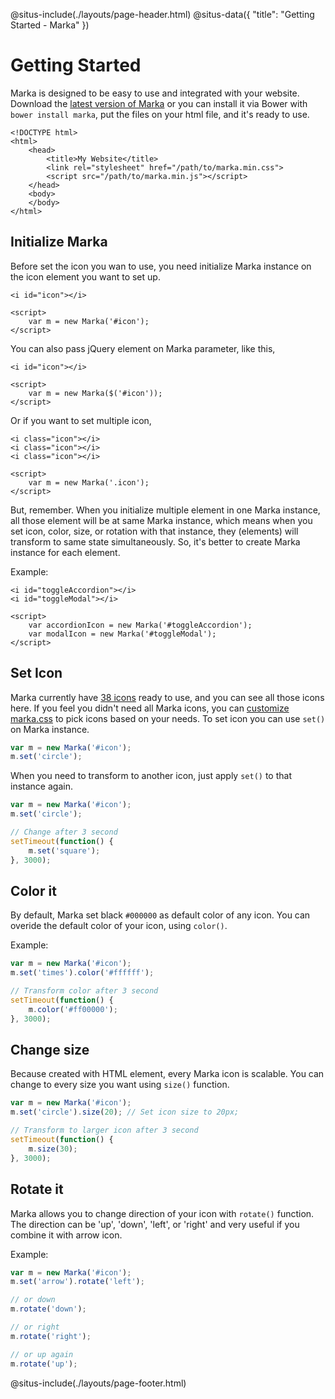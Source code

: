 
@situs-include(./layouts/page-header.html)
@situs-data({
    "title": "Getting Started - Marka"
})

Getting Started
===============

Marka is designed to be easy to use and integrated with
your website. Download the <a href="https://github.com/fians/marka/releases" target="_blank">latest version of Marka</a> 
or you can install it via Bower with `bower install marka`, 
put the files on your html file, and it's
ready to use.

~~~markup
<!DOCTYPE html>
<html>
    <head>
        <title>My Website</title>
        <link rel="stylesheet" href="/path/to/marka.min.css">
        <script src="/path/to/marka.min.js"></script>
    </head>
    <body>
    </body>
</html>
~~~

Initialize Marka
----------------

Before set the icon you wan to use, you need initialize
Marka instance on the icon element you want to set up.

~~~markup
<i id="icon"></i>

<script>
    var m = new Marka('#icon');
</script>
~~~

You can also pass jQuery element on Marka parameter,
like this,

~~~markup
<i id="icon"></i>

<script>
    var m = new Marka($('#icon'));
</script>
~~~

Or if you want to set multiple icon,

~~~markup
<i class="icon"></i>
<i class="icon"></i>
<i class="icon"></i>

<script>
    var m = new Marka('.icon');
</script>
~~~

But, remember. When you initialize multiple 
element in one Marka instance, all those element
will be at same Marka instance, which means
when you set icon, color, size, or rotation 
with that instance, they (elements) will 
transform to same state simultaneously. So, it's
better to create Marka instance for each element.

Example:

~~~markup
<i id="toggleAccordion"></i>
<i id="toggleModal"></i>

<script>
    var accordionIcon = new Marka('#toggleAccordion');
    var modalIcon = new Marka('#toggleModal');
</script>
~~~

Set Icon
--------

Marka currently have [38 icons](./icons.html) ready to use, 
and you can see all those icons here. If you feel you didn't
need all Marka icons, you can [customize marka.css](./customize.html) to pick 
icons based on your needs. To set icon 
you can use `set()` on Marka instance.

~~~javascript
var m = new Marka('#icon');
m.set('circle');
~~~

When you need to transform to another icon, just
apply `set()` to that instance again.

~~~javascript
var m = new Marka('#icon');
m.set('circle');

// Change after 3 second
setTimeout(function() {
    m.set('square');
}, 3000);
~~~

Color it
---------

By default, Marka set black `#000000` as default color
of any icon. You can overide the default color
of your icon, using `color()`.

Example:

~~~javascript
var m = new Marka('#icon');
m.set('times').color('#ffffff');

// Transform color after 3 second
setTimeout(function() {
    m.color('#ff00000');
}, 3000);
~~~

Change size
-----------

Because created with HTML element, every Marka icon
is scalable. You can change to every size you want 
using `size()` function.

~~~javascript
var m = new Marka('#icon');
m.set('circle').size(20); // Set icon size to 20px;

// Transform to larger icon after 3 second
setTimeout(function() {
    m.size(30);
}, 3000);
~~~

Rotate it
---------

Marka allows you to change direction of your icon
with `rotate()` function. The direction can be 'up',
'down', 'left', or 'right' and very useful if you
combine it with arrow icon.

Example:

~~~javascript
var m = new Marka('#icon');
m.set('arrow').rotate('left');

// or down
m.rotate('down');

// or right
m.rotate('right');

// or up again
m.rotate('up');
~~~

@situs-include(./layouts/page-footer.html)